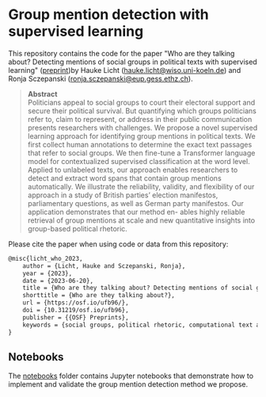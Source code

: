 # Group mention detection with supervised learning


This repository contains the code for the paper "Who are they talking about? Detecting mentions of social groups in political texts with supervised learning" ([preprint]([ufb96](https://osf.io/ufb96/)))by Hauke Licht (hauke.licht@wiso.uni-koeln.de) and Ronja Sczepanski (ronja.sczepanski@eup.gess.ethz.ch).

> **Abstract**\
> Politicians appeal to social groups to court their electoral support and secure their political survival. But quantifying which groups politicians refer to, claim to represent, or address in their public communication presents researchers with challenges. We propose a novel supervised learning approach for identifying group mentions in political texts. We first collect human annotations to determine the exact text passages that refer to social groups. We then fine-tune a Transformer language model for contextualized supervised classification at the word level. Applied to unlabeled texts, our approach enables researchers to detect and extract word spans that contain group mentions automatically. We illustrate the reliability, validity, and flexibility of our approach in a study of British parties’ election manifestos, parliamentary questions, as well as German party manifestos. Our application demonstrates that our method en- ables highly reliable retrieval of group mentions at scale and new quantitative insights into group-based political rhetoric.


Please cite the paper when using code or data from this repository:

```latex
@misc{licht_who_2023,
	author = {Licht, Hauke and Sczepanski, Ronja},
	year = {2023},
	date = {2023-06-20},
	title = {Who are they talking about? Detecting mentions of social groups in political texts with supervised learning},
	shorttitle = {Who are they talking about?},
	url = {https://osf.io/ufb96/},
	doi = {10.31219/osf.io/ufb96},
	publisher = {{OSF} Preprints},
	keywords = {social groups, political rhetoric, computational text analysis, supervised classification}
}
```

## Notebooks

The [notebooks](/notebooks) folder contains Jupyter notebooks that demonstrate how to implement and validate the group mention detection method we propose.
